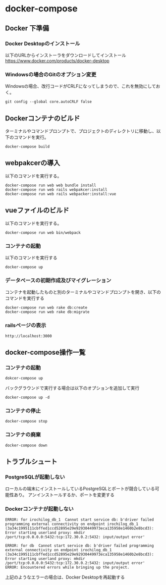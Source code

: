# docker-compose

## Docker 下準備

### Docker Desktopのインストール
以下のURLからインストーラをダウンロードしてインストール
https://www.docker.com/products/docker-desktop

### Windowsの場合のGitのオプション変更
Windowsの場合、改行コードがCRLFになってしまうので、これを無効にしておく。

```
git config --global core.autoCRLF false
```
## Dockerコンテナのビルド
ターミナルやコマンドプロンプトで、プロジェクトのディレクトリに移動し、以下のコマンドを実行。

```
docker-compose build
```


## webpakcerの導入
以下のコマンドを実行する。

```
docker-compose run web web bundle install
docker-compose run web rails webpakcer:install
docker-compose run web rails webpacker:install:vue
```

## vueファイルのビルド
以下のコマンドを実行する。

```
docker-compose run web bin/webpack
```

### コンテナの起動
以下のコマンドを実行する
```
docker-compose up
```

### データベースの初期作成及びマイグレーション
コンテナを起動したものと別のターミナルやコマンドプロンプトを開き、以下のコマンドを実行する

```
docker-compose run web rake db:create
docker-compose run web rake db:migrate
```

### railsページの表示

```
http://localhost:3000
```

## docker-compose操作一覧

### コンテナの起動
```
dokcer-compose up
```
バックグラウンドで実行する場合は以下のオプションを追加して実行
```
docker-compose up -d
```

### コンテナの停止
```
docker-compose stop
```

### コンテナの廃棄
```
docker-compose down
```

## トラブルシュート

### PostgreSQLが起動しない
ローカルの端末にインストールしているPostgreSQLとポートが競合している可能性あり。
アンインストールするか、ポートを変更する

### Dockerコンテナが起動しない
```
ERROR: for irochilog_db_1  Cannot start service db: b'driver failed programming external connectivity on endpoint irochilog_db_1 (3a34c1995111cbffed1ccd52895e29e92930449973eca135958e1460b2e8bcd3): Error starting userland proxy: mkdir /port/tcp:0.0.0.0:5432:tcp:172.30.0.2:5432: input/output error'

ERROR: for db  Cannot start service db: b'driver failed programming external connectivity on endpoint irochilog_db_1 (3a34c1995111cbffed1ccd52895e29e92930449973eca135958e1460b2e8bcd3): Error starting userland proxy: mkdir /port/tcp:0.0.0.0:5432:tcp:172.30.0.2:5432: input/output error'
ERROR: Encountered errors while bringing up the project.
```
上記のようなエラーの場合は、Docker Desktopを再起動する


